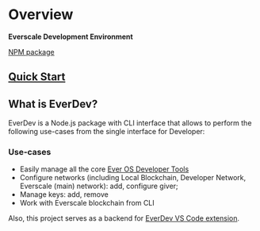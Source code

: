 # Overview

**Everscale Development Environment**

[NPM package](https://www.npmjs.com/package/everdev)

## [Quick Start](guides/quick-start.md)

## What is EverDev?

EverDev is a Node.js package with CLI interface that allows to perform the following use-cases from the single interface for Developer:

### Use-cases

* Easily manage all the core [Ever OS Developer Tools](../../../arch/00-ever-os.md)
* Configure networks (including Local Blockchain, Developer Network, Everscale (main) network): add, configure giver;
* Manage keys: add, remove
* Work with Everscale blockchain from CLI

Also, this project serves as a backend for [EverDev VS Code extension](https://github.com/tonlabs/everdev-vscode).
